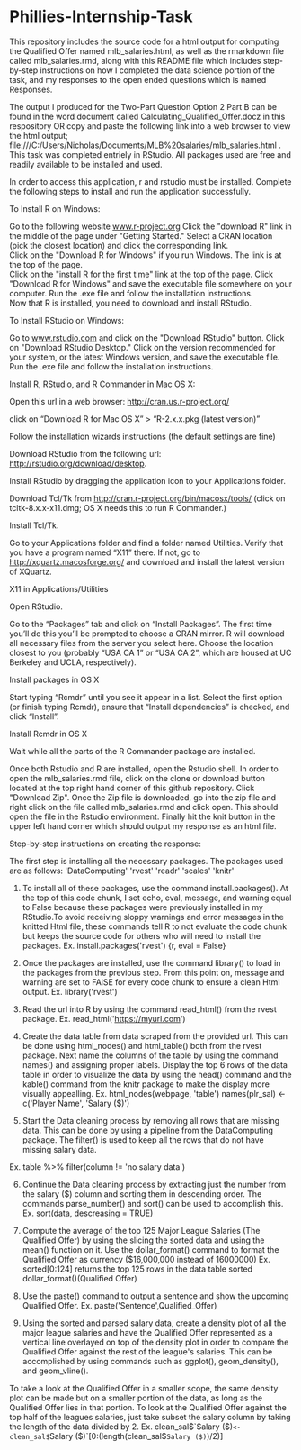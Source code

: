# Phillies-Internship-Task
This repository includes the source code for a html output for computing the Qualified Offer named mlb_salaries.html, as well as the rmarkdown file called mlb_salaries.rmd, along with this README file which includes step-by-step instructions on how I completed the data science portion of the task, and my responses to the open ended questions which is named Responses.
 

The output I produced for the Two-Part Question Option 2 Part B can be found in the word document called Calculating_Qualified_Offer.docz in this respository OR copy and paste the following link into a web browser to view the html output; file:///C:/Users/Nicholas/Documents/MLB%20salaries/mlb_salaries.html . This task was completed entriely in RStudio. All packages used are free and readily available to be installed and used.  

In order to access this application, r and rstudio must be installed.  Complete the following steps to install and run the application successfully. 

To Install R on Windows:

Go to the following website www.r-project.org
Click the "download R" link in the middle of the page under "Getting Started."
Select a CRAN location (pick the closest location) and click the corresponding link.  
Click on the "Download R for Windows" if you run Windows. The link is at the top of the page.  
Click on the "install R for the first time" link at the top of the page.
Click "Download R for Windows" and save the executable file somewhere on your computer.  Run the .exe file and follow the installation instructions.  
Now that R is installed, you need to download and install RStudio. 

To Install RStudio on Windows:

Go to www.rstudio.com and click on the "Download RStudio" button.
Click on "Download RStudio Desktop."
Click on the version recommended for your system, or the latest Windows version, and save the executable file.  Run the .exe file and follow the installation instructions. 


Install R, RStudio, and R Commander in Mac OS X:

Open this url in a web browser: http://cran.us.r-project.org/ 

click on “Download R for Mac OS X” > “R-2.x.x.pkg (latest version)” 

Follow the installation wizards instructions (the default settings are fine)

Download RStudio from the following url: http://rstudio.org/download/desktop.

Install RStudio by dragging the application icon to your Applications folder.

Download Tcl/Tk from http://cran.r-project.org/bin/macosx/tools/ (click on tcltk-8.x.x-x11.dmg; OS X needs this to run R Commander.)

Install Tcl/Tk.

Go to your Applications folder and find a folder named Utilities. Verify that you have a program named “X11” there. If not, go to http://xquartz.macosforge.org/ and download and install the latest version of XQuartz.

X11 in Applications/Utilities

Open RStudio.

Go to the “Packages” tab and click on “Install Packages”. The first time you’ll do this you’ll be prompted to choose a CRAN mirror. R will download all necessary files from the server you select here. Choose the location closest to you (probably “USA CA 1” or “USA CA 2”, which are housed at UC Berkeley and UCLA, respectively).

Install packages in OS X

Start typing “Rcmdr” until you see it appear in a list. Select the first option (or finish typing Rcmdr), ensure that “Install dependencies” is checked, and click “Install”.

Install Rcmdr in OS X

Wait while all the parts of the R Commander package are installed.

Once both Rstudio and R are installed, open the Rstudio shell. 
In order to open the mlb_salaries.rmd file, click on the clone or download button located at the top right hand corner of this github repository. 
Click "Download Zip". Once the Zip file is downloaded, go into the zip file and right click on the file called mlb_salaries.rmd and click open. 
This should open the file in the Rstudio environment. Finally hit the knit button in the upper left hand corner which should output my response as an html file.


Step-by-step instructions on creating the response:

The first step is installing all the necessary packages.
The packages used are as follows:
  'DataComputing'
  'rvest'
  'readr'
  'scales'
  'knitr'
  
1. To install all of these packages, use the command install.packages(). At the top of this code chunk, I set echo, eval, message, and warning equal to False because these packages were previously installed in my RStudio.To avoid receiving sloppy warnings and error messages in the knitted Html file, these commands tell R to not evaluate the code chunk but keeps the source code for others who will need to install the packages. 
Ex. install.packages('rvest')
    {r, eval = False}

2. Once the packages are installed, use the command library() to load in the packages from the previous step. From this point on, message and warning are set to FAlSE for every code chunk to ensure a clean Html output.
Ex. library('rvest')

3. Read the url into R by using the command read_html() from the rvest package. 
Ex. read_html('https://myurl.com')

4. Create the data table from data scraped from the provided url. This can be done using html_nodes() and html_table() both from the rvest package. Next name the columns of the table by using the command names() and assigning proper labels. Display the top 6 rows of the data table in order to visualize the data by using the head() command and the kable() command from the knitr package to make the display more visually appealling. 
Ex. html_nodes(webpage, 'table')
    names(plr_sal) <- c('Player Name', 'Salary ($)')
    
5. Start the Data cleaning process by removing all rows that are missing data. This can be done by using a pipeline from the DataComputing package. The filter() is used to keep all the rows that do not have missing salary data. 

Ex. table %>%
      filter(column != 'no salary data')

6. Continue the Data cleaning process by extracting just the number from the salary ($) column and sorting them in descending order. The commands parse_number() and sort() can be used to accomplish this. 
Ex. sort(data, descreasing = TRUE)

7. Compute the average of the top 125 Major League Salaries (The Qualified Offer) by using the slicing the sorted data and using the mean() function on it. Use the dollar_format() command to format the Qualified Offer as currency ($16,000,000 instead of 16000000)
Ex. sorted[0:124] returns the top 125 rows in the data table sorted
    dollar_format()(Qualified Offer)
    
8. Use the paste() command to output a sentence and show the upcoming Qualified Offer.
Ex. paste('Sentence',Qualified_Offer)

9. Using the sorted and parsed salary data, create a density plot of all the major league salaries and have the Qualified Offer represented as a vertical line overlayed on top of the density plot in order to compare the Qualified Offer against the rest of the league's salaries. This can be accomplished by using commands such as ggplot(), geom_density(), and geom_vline(). 

To take a look at the Qualified Offer in a smaller scope, the same density plot can be made but on a smaller portion of the data, as long as the Qualified Offer lies in that portion. To look at the Qualified Offer against the top half of the leagues salaries, just take subset the salary column by taking the length of the data divided by 2. 
Ex. clean_sal$`Salary ($)`<-clean_sal$`Salary ($)`[0:(length(clean_sal$`Salary ($)`)/2)]




